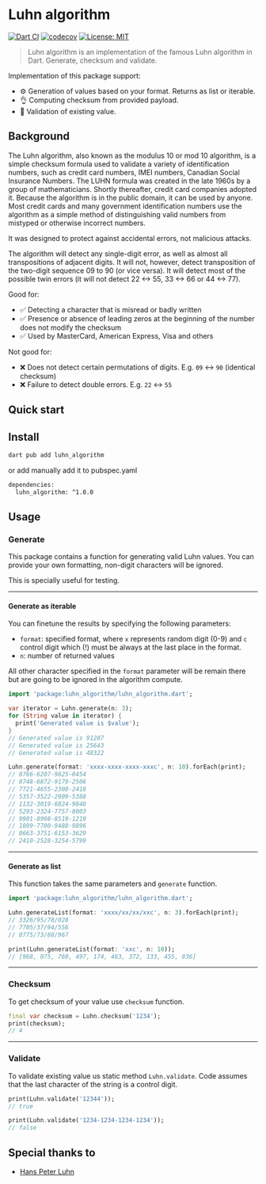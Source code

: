 # Luhn algorithm

[![Dart CI](https://github.com/matejhocevar/luhn_algorithm/actions/workflows/dart-ci.yml/badge.svg)](https://github.com/matejhocevar/luhn_algorithm/actions/workflows/dart-ci.yml)
[![codecov](https://codecov.io/gh/matejhocevar/luhn_algorithm/branch/main/graph/badge.svg?token=J1SUECF4ZA)](https://codecov.io/gh/matejhocevar/luhn_algorithm)
[![License: MIT][license_badge]][license_link]

> Luhn algorithm is an implementation of the famous Luhn algorithm in Dart. Generate, checksum and validate.

Implementation of this package support:

- ⚙️ Generation of values based on your format. Returns as list or iterable.
- 👌 Computing checksum from provided payload.
- 🧪 Validation of existing value.

## Background

The Luhn algorithm, also known as the modulus 10 or mod 10 algorithm, is a simple checksum formula 
used to validate a variety of identification numbers, such as credit card numbers, IMEI numbers, 
Canadian Social Insurance Numbers. The LUHN formula was created in the late 1960s by a group of mathematicians.
Shortly thereafter, credit card companies adopted it. Because the algorithm is in the public domain,
it can be used by anyone. Most credit cards and many government identification numbers
use the algorithm as a simple method of distinguishing valid numbers from mistyped or otherwise incorrect numbers.

It was designed to protect against accidental errors, not malicious attacks.

The algorithm will detect any single-digit error, as well as almost all transpositions of adjacent digits.
It will not, however, detect transposition of the two-digit sequence 09 to 90 (or vice versa).
It will detect most of the possible twin errors (it will not detect 22 <-> 55, 33 <-> 66 or 44 <-> 77).

Good for:

- ✅ Detecting a character that is misread or badly written
- ✅ Presence or absence of leading zeros at the beginning of the number does not modify the checksum
- ✅ Used by MasterCard, American Express, Visa and others

Not good for:

- ❌ Does not detect certain permutations of digits. E.g. `09` <-> `90` (identical checksum)
- ❌ Failure to detect double errors. E.g. `22` <-> `55`

## Quick start

## Install

```bash
dart pub add luhn_algorithm
```

or add manually add it to pubspec.yaml

```bash
dependencies:
  luhn_algorithm: ^1.0.0
```

## Usage

### Generate
This package contains a function for generating valid Luhn values. You can provide your own formatting, non-digit characters will be ignored.

This is specially useful for testing.

---

#### Generate as iterable

You can finetune the results by specifying the following parameters:

- `format`: specified format, where `x` represents random digit (0-9) and `c` control digit which (!) must be always at the last place in the format.
- `n`: number of returned values

All other character specified in the `format` parameter will be remain there but are going to be ignored in the algorithm compute. 

```dart
import 'package:luhn_algorithm/luhn_algorithm.dart';

var iterator = Luhn.generate(n: 3);
for (String value in iterator) {
  print('Generated value is $value');
}
// Generated value is 91207
// Generated value is 25643
// Generated value is 48322

Luhn.generate(format: 'xxxx-xxxx-xxxx-xxxc', n: 10).forEach(print);
// 8766-6207-9825-0454
// 0748-6872-9179-2506
// 7721-4655-2308-2418
// 5357-3522-2909-5388
// 1132-3019-6824-9848
// 5293-2324-7757-8003
// 9901-8998-8519-1219
// 1899-7700-9488-9896
// 0663-3751-6153-3629
// 2410-2528-3254-5799
```

---

#### Generate as list

This function takes the same parameters and `generate` function.

```dart
import 'package:luhn_algorithm/luhn_algorithm.dart';

Luhn.generateList(format: 'xxxx/xx/xx/xxc', n: 3).forEach(print);
// 3326/95/78/028
// 7705/37/94/556
// 0775/73/88/967

print(Luhn.generateList(format: 'xxc', n: 10));
// [968, 075, 760, 497, 174, 463, 372, 133, 455, 836]
```

---

### Checksum
To get checksum of your value use `checksum` function.

```dart
final var checksum = Luhn.checksum('1234');
print(checksum);
// 4
```

---

### Validate
To validate existing value us static method `Luhn.validate`. Code assumes that the last character of
the string is a control digit.

```dart
print(Luhn.validate('12344'));
// true

print(Luhn.validate('1234-1234-1234-1234'));
// false
```

## Special thanks to

- [Hans Peter Luhn](https://en.wikipedia.org/wiki/Hans_Peter_Luhn)

[license_badge]: https://img.shields.io/badge/license-MIT-blue.svg
[license_link]: https://github.com/matejhocevar/luhn_algorithm/LICENSE
